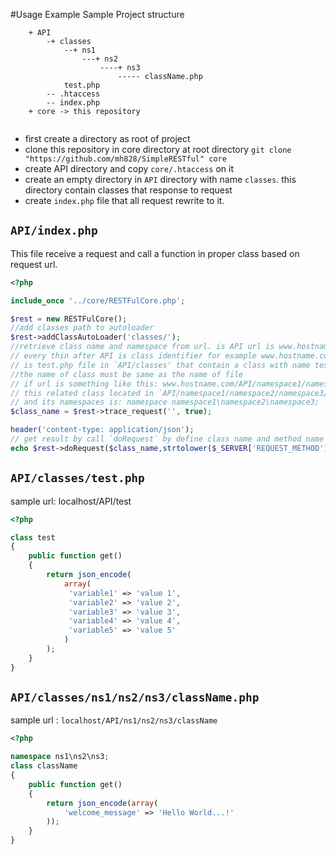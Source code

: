#Usage Example
Sample Project structure
```
    + API
        -+ classes
            --+ ns1
                ---+ ns2
                    ----+ ns3
                        ----- className.php
            test.php
        -- .htaccess
        -- index.php
    + core -> this repository
    
```

* first create a directory as root of project
* clone this repository in core directory at root directory
    `git clone "https://github.com/mh828/SimpleRESTful" core`
* create API directory and copy `core/.htaccess` on it
* create an empty directory in `API` directory with name `classes`.
 this directory contain classes that response to request
* create `index.php` file that all request rewrite to it.

## `API/index.php`
This file receive a request and call a function in proper class based on request url.

```php
<?php

include_once '../core/RESTFulCore.php';

$rest = new RESTFulCore();
//add classes path to autoloader
$rest->addClassAutoLoader('classes/');
//retrieve class name and namespace from url. is API url is www.hostname.com/API
// every thin after API is class identifier for example www.hostname.com/API/test
// is test.php file in `API/classes' that contain a class with name test.
//the name of class must be same as the name of file
// if url is something like this: www.hostname.com/API/namespace1/namespace2/namespace3/className
// this related class located in `API/namespace1/namespace2/namespace3/className.php' and its class name is className
// and its namespaces is: namespace namespace1\namespace2\namespace3;
$class_name = $rest->trace_request('', true);

header('content-type: application/json');
// get result by call `doRequest` by define class name and method name and print its response
echo $rest->doRequest($class_name,strtolower($_SERVER['REQUEST_METHOD']));

```


## `API/classes/test.php`

sample url: localhost/API/test
```php
<?php

class test
{
    public function get()
    {
        return json_encode(
            array(
             'variable1' => 'value 1',
             'variable2' => 'value 2',
             'variable3' => 'value 3',
             'variable4' => 'value 4',
             'variable5' => 'value 5'
            )
        );
    }
}
```


## `API/classes/ns1/ns2/ns3/className.php`
sample url : `localhost/API/ns1/ns2/ns3/className`
```php
<?php

namespace ns1\ns2\ns3;
class className
{
    public function get()
    {
        return json_encode(array(
            'welcome_message' => 'Hello World...!'
        ));
    }
}
```


